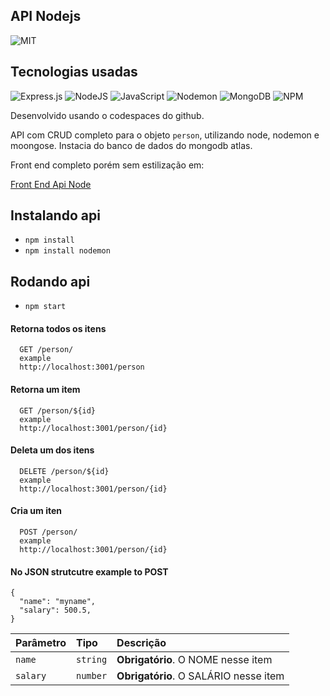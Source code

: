 
## API Nodejs
![MIT](https://img.shields.io/github/license/jeangondorek/api-rest-nodejs?style=for-the-badge)

## Tecnologias usadas
![Express.js](https://img.shields.io/badge/express.js-%23404d59.svg?style=for-the-badge&logo=express&logoColor=%2361DAFB)
![NodeJS](https://img.shields.io/badge/node.js-6DA55F?style=for-the-badge&logo=node.js&logoColor=white)
![JavaScript](https://img.shields.io/badge/javascript-%23323330.svg?style=for-the-badge&logo=javascript&logoColor=%23F7DF1E)
![Nodemon](https://img.shields.io/badge/NODEMON-%23323330.svg?style=for-the-badge&logo=nodemon&logoColor=%BBDEAD)
![MongoDB](https://img.shields.io/badge/MongoDB-%234ea94b.svg?style=for-the-badge&logo=mongodb&logoColor=white)
![NPM](https://img.shields.io/badge/NPM-%23CB3837.svg?style=for-the-badge&logo=npm&logoColor=white)

Desenvolvido usando o codespaces do github.

API com CRUD completo para o objeto `person`, utilizando node, nodemon e moongose.
Instacia do banco de dados do mongodb atlas.

Front end completo porém sem estilização em:

[Front End Api Node](https://github.com/jeangondorek/front-end-api-rest-nodejs)

## Instalando api

- ```npm install```
- ```npm install nodemon```
## Rodando api
- ```npm start```

#### Retorna todos os itens

```
  GET /person/
  example
  http://localhost:3001/person
```
#### Retorna um item

```
  GET /person/${id}
  example
  http://localhost:3001/person/{id}
```
#### Deleta um dos itens

```
  DELETE /person/${id}
  example
  http://localhost:3001/person/{id}
```

#### Cria um iten
```
  POST /person/
  example
  http://localhost:3001/person/{id}
```
  #### No JSON strutcutre example to POST


  ```
  {       
    "name": "myname",
    "salary": 500.5,
}
  ```
| Parâmetro   | Tipo       | Descrição                                   |
| :---------- | :--------- | :------------------------------------------ |
| `name`      | `string`   | **Obrigatório**. O NOME nesse item          |
| `salary`    | `number`   | **Obrigatório**. O SALÁRIO nesse item       |
